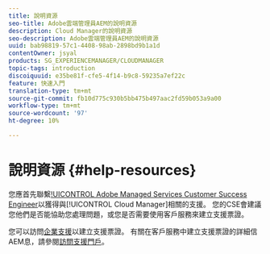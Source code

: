 ```yaml
---
title: 說明資源
seo-title: Adobe雲端管理員AEM的說明資源
description: Cloud Manager的說明資源
seo-description: Adobe雲端管理員AEM的說明資源
uuid: bab98819-57c1-4408-98ab-2898bd9b1a1d
contentOwner: jsyal
products: SG_EXPERIENCEMANAGER/CLOUDMANAGER
topic-tags: introduction
discoiquuid: e35be81f-cfe5-4f14-b9c8-59235a7ef22c
feature: 快速入門
translation-type: tm+mt
source-git-commit: fb10d775c930b5bb475b497aac2fd59b053a9a00
workflow-type: tm+mt
source-wordcount: '97'
ht-degree: 10%

---
```



# 說明資源 {#help-resources}

您應首先聯繫[!UICONTROL Adobe Managed Services Customer Success Engineer](CSE)以獲得與[!UICONTROL Cloud Manager]相關的支援。 您的CSE會建議您他們是否能協助您處理問題，或您是否需要使用客戶服務來建立支援票證。

您可以訪問[企業支援](https://helpx.adobe.com/tw/contact/enterprise-support.ec.html)以建立支援票證。 有關在客戶服務中建立支援票證的詳細信AEM息，請參閱[訪問支援門戶](https://help.adobe.com/experience-manager/kb/accessing-aem-support-portal.html)。
